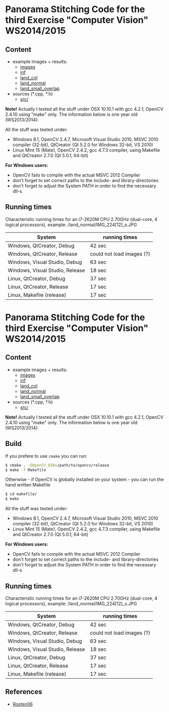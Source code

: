 # Panorama Stitching Code for the third Exercise "Computer Vision" WS2014/2015

## Content

 - example images + results:
    * [images](images/)
    * [inf](inf/)
    * [land_col](land_col/)
    * [land_normal](land_normal/)
    * [land_small_overlap](land_small_overlap/)
 - sources (*.cpp, *.h)
    * [src/](src/)

**Note!** Actually I tested all the stuff under OSX 10.10.1 with gcc 4.2.1,
OpenCV 2.4.10 using "make" only. The information below is one year old (WS2013/2014):

All the stuff was tested under:

 * Windows 8.1, OpenCV 2.4.7, Microsoft Visual Studio 2010, MSVC 2010 compiler 
   (32-bit), QtCreator (Qt 5.2.0 for Windows 32-bit, VS 2010)
 * Linux Mint 15 (Mate), OpenCV 2.4.2, gcc 4.7.3 compiler, using Makefile and 
   QtCreator 2.7.0 (Qt 5.0.1, 64-bit)


**For Windows users:**

 - OpenCV fails to compile with the actual MSVC 2012 Compiler
 - don't forget to set correct paths to the include- and library-directories
 - don't forget to adjust the System PATH in order to find the necessary dll-s


## Running times

Characteristic running times for an i7-2620M CPU 2.70GHz (dual-core, 4 logical 
processors), example: /land_normal/IMG_224[12]_s.JPG


| System                          | running times              |
| ------------------------------- | -------------------------- |
| Windows, QtCreator, Debug       | 42 sec                     |
| Windows, QtCreator, Release     | could not load images (?)  |
| Windows, Visual Studio, Debug   | 63 sec                     |
| Windows, Visual Studio, Release | 18 sec                     |
| Linux, QtCreator, Debug         | 37 sec                     |
| Linux, QtCreator, Release       | 17 sec                     |
| Linux, Makefile (release)       | 17 sec                     |
# Panorama Stitching Code for the third Exercise "Computer Vision" WS2014/2015

## Content

 - example images + results:
    * [images](images/)
    * [inf](inf/)
    * [land_col](land_col/)
    * [land_normal](land_normal/)
    * [land_small_overlap](land_small_overlap/)
 - sources (*.cpp, *.h)
    * [src/](src/)

**Note!** Actually I tested all the stuff under OSX 10.10.1 with gcc 4.2.1,
OpenCV 2.4.10 using "make" only. The information below is one year old (WS2013/2014):

## Build

If you prefere to use `cmake` you can run:

```bash
$ cmake . -DOpenCV_DIR=/path/to/opencv/release
$ make -f Makefile
```

Otherwise - if OpenCV is globally installed on your system - you can run the hand
written Makefile

```bash
$ cd makefile/
$ make
```

All the stuff was tested under:

 * Windows 8.1, OpenCV 2.4.7, Microsoft Visual Studio 2010, MSVC 2010 compiler 
   (32-bit), QtCreator (Qt 5.2.0 for Windows 32-bit, VS 2010)
 * Linux Mint 15 (Mate), OpenCV 2.4.2, gcc 4.7.3 compiler, using Makefile and 
   QtCreator 2.7.0 (Qt 5.0.1, 64-bit)


**For Windows users:**

 - OpenCV fails to compile with the actual MSVC 2012 Compiler
 - don't forget to set correct paths to the include- and library-directories
 - don't forget to adjust the System PATH in order to find the necessary dll-s


## Running times

Characteristic running times for an i7-2620M CPU 2.70GHz (dual-core, 4 logical 
processors), example: /land_normal/IMG_224[12]_s.JPG


| System                          | running times              |
| ------------------------------- | -------------------------- |
| Windows, QtCreator, Debug       | 42 sec                     |
| Windows, QtCreator, Release     | could not load images (?)  |
| Windows, Visual Studio, Debug   | 63 sec                     |
| Windows, Visual Studio, Release | 18 sec                     |
| Linux, QtCreator, Debug         | 37 sec                     |
| Linux, QtCreator, Release       | 17 sec                     |
| Linux, Makefile (release)       | 17 sec                     |


## References

 * [Rosten06](http://computer-vision-talks.com/articles/2011-01-04-comparison-of-the-opencv-feature-detection-algorithms/)
